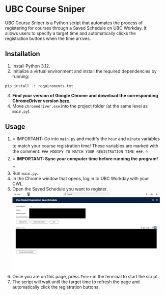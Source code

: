 # UBC Course Sniper

UBC Course Sniper is a Python script that automates the process of registering for courses through a Saved Schedule on UBC Workday. It allows users to specify a target time and automatically clicks the registration buttons when the time arrives.

## Installation

1. Install Python 3.12.
2. Initialize a virtual environment and install the required dependencies by running:
```bash
pip install -r requirements.txt
```
3. **Find your version of Google Chrome and download the corresponding ChromeDriver version [here](https://googlechromelabs.github.io/chrome-for-testing/)**. 
4. Move `chromedriver.exe` into the project folder (at the same level as `main.py`).

## Usage

1. ⭐ IMPORTANT: Go into `main.py` and modify the `hour` and `minute` variables to match your course registration time! These variables are marked with the comment: `### MODIFY TO MATCH YOUR REGISTRATION TIME ###`. ⭐
2. ⭐ **IMPORTANT: Sync your computer time before running the program!** ⭐
2. Run `main.py`.
3. In the Chrome window that opens, log in to UBC Workday with your CWL.
4. Open the Saved Schedule you want to register.
![alt text](SavedSchedulePreview.png)
5. Once you are on this page, press `Enter` in the terminal to start the script.
6. The script will wait until the target time to refresh the page and automatically click the registration buttons.